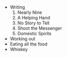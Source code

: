 * Writing
  1. Nearly Nine
  1. A Helping Hand
  1. No Story to Tell
  1. Shoot the Messenger
  1. Domestic Spirits
* Working out
* Eating all the food
* Whiskey
